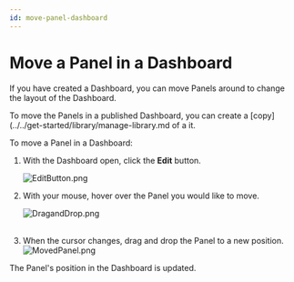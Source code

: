 ```yaml
---
id: move-panel-dashboard
---
```


# Move a Panel in a Dashboard

If you have created a Dashboard, you can move Panels around to change the layout of the Dashboard.

To move the Panels in a published Dashboard, you can create a [copy](../../get-started/library/manage-library.md of a it.

To move a Panel in a Dashboard:

1.  With the Dashboard open, click the **Edit** button.   
      
    ![EditButton.png](/img/dashboards/EditButton.png)
2.  With your mouse, hover over the Panel you would like to move.   
      
    ![DragandDrop.png](/img/dashboards/DragandDrop.png)  
     
3.  When the cursor changes, drag and drop the Panel to a new position.   
    ![MovedPanel.png](/img/dashboards/MovedPanel.png)

The Panel's position in the Dashboard is updated.
